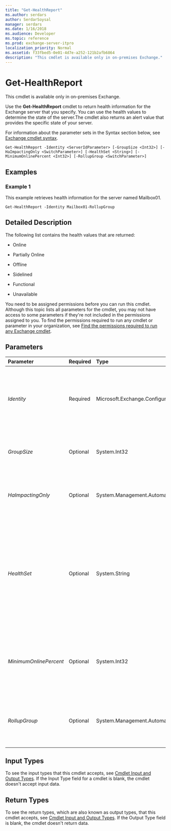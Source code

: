 ```yaml
---
title: "Get-HealthReport"
ms.author: serdars
author: SerdarSoysal
manager: serdars
ms.date: 1/16/2018
ms.audience: Developer
ms.topic: reference
ms.prod: exchange-server-itpro
localization_priority: Normal
ms.assetid: f33fbed5-0e01-4d7e-a252-121b2afb6864
description: "This cmdlet is available only in on-premises Exchange."
---
```


# Get-HealthReport

This cmdlet is available only in on-premises Exchange. 
  
Use the **Get-HealthReport** cmdlet to return health information for the Exchange server that you specify. You can use the health values to determine the state of the server.The cmdlet also returns an alert value that provides the specific state of your server.
  
For information about the parameter sets in the Syntax section below, see [Exchange cmdlet syntax](https://technet.microsoft.com/library/bb123552.aspx). 
  
```
Get-HealthReport -Identity <ServerIdParameter> [-GroupSize <Int32>] [-HaImpactingOnly <SwitchParameter>] [-HealthSet <String>] [-MinimumOnlinePercent <Int32>] [-RollupGroup <SwitchParameter>]

```

## Examples
<a name="Examples"> </a>

### Example 1

This example retrieves health information for the server named Mailbox01.
  
```
Get-HealthReport -Identity Mailbox01-RollupGroup
```

## Detailed Description
<a name="DetailedDescription"> </a>

The following list contains the health values that are returned:
  
- Online
    
- Partially Online
    
- Offline
    
- Sidelined
    
- Functional
    
- Unavailable
    
You need to be assigned permissions before you can run this cmdlet. Although this topic lists all parameters for the cmdlet, you may not have access to some parameters if they're not included in the permissions assigned to you. To find the permissions required to run any cmdlet or parameter in your organization, see [Find the permissions required to run any Exchange cmdlet](https://technet.microsoft.com/library/mt432940.aspx).
  
## Parameters
<a name="DetailedDescription"> </a>

|**Parameter**|**Required**|**Type**|**Description**|
|:-----|:-----|:-----|:-----|
| _Identity_ <br/> |Required  <br/> |Microsoft.Exchange.Configuration.Tasks.ServerIdParameter  <br/> | The _Identity_ parameter specifies the Exchange server that you want to view. You can use the following values to identify the server: <br/>  Name <br/>  Distinguished name (DN) <br/>  FQDN <br/> |
| _GroupSize_ <br/> |Optional  <br/> |System.Int32  <br/> |The _GroupSize_ parameter determines the size of the group to process against for a rollup. The default value is 12. <br/> |
| _HaImpactingOnly_ <br/> |Optional  <br/> |System.Management.Automation.SwitchParameter  <br/> |The _HaImpactingOnly_ switch filters the results to only the monitors that have **HaImpacting** set to `True`. You don't need to specify a value with this switch.  <br/> |
| _HealthSet_ <br/> |Optional  <br/> |System.String  <br/> |The _HealthSet_ parameter filters the results by the specified health set. Monitors that are similar or are tied to a component's architecture are grouped to form ahealth set. You can determine the collection of monitors (and associated probes and responders) in a given health set by using the **Get-MonitoringItemIdentity** cmdlet. <br/> |
| _MinimumOnlinePercent_ <br/> |Optional  <br/> |System.Int32  <br/> |The _MinimumOnlinePercent_ parameter specifies the number of members in the group to be functioning with rollup information Degraded instead of Unhealthy. The default value is 70 percent. <br/> |
| _RollupGroup_ <br/> |Optional  <br/> |System.Management.Automation.SwitchParameter  <br/> |The _RollupGroup_switch specifies that the health data is rolled up across servers with redundancy limits. You don't need to specify a value with this switch.  <br/> |
   
## Input Types
<a name="InputTypes"> </a>

To see the input types that this cmdlet accepts, see [Cmdlet Input and Output Types](http://go.microsoft.com/fwlink/p/?linkId=616387). If the Input Type field for a cmdlet is blank, the cmdlet doesn't accept input data. 
  
## Return Types
<a name="ReturnTypes"> </a>

To see the return types, which are also known as output types, that this cmdlet accepts, see [Cmdlet Input and Output Types](http://go.microsoft.com/fwlink/p/?linkId=616387). If the Output Type field is blank, the cmdlet doesn't return data. 
  

